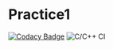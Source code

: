 # Practice1

[![Codacy Badge](https://api.codacy.com/project/badge/Grade/4f82b488ffe8475d864fd6fb175b948e)](https://app.codacy.com/manual/Sindhuja-H/Practice1?utm_source=github.com&utm_medium=referral&utm_content=Sindhuja-H/Practice1&utm_campaign=Badge_Grade_Dashboard)
![C/C++ CI](https://github.com/Sindhuja-H/Practice1/workflows/C/C++%20CI/badge.svg?branch=master)
